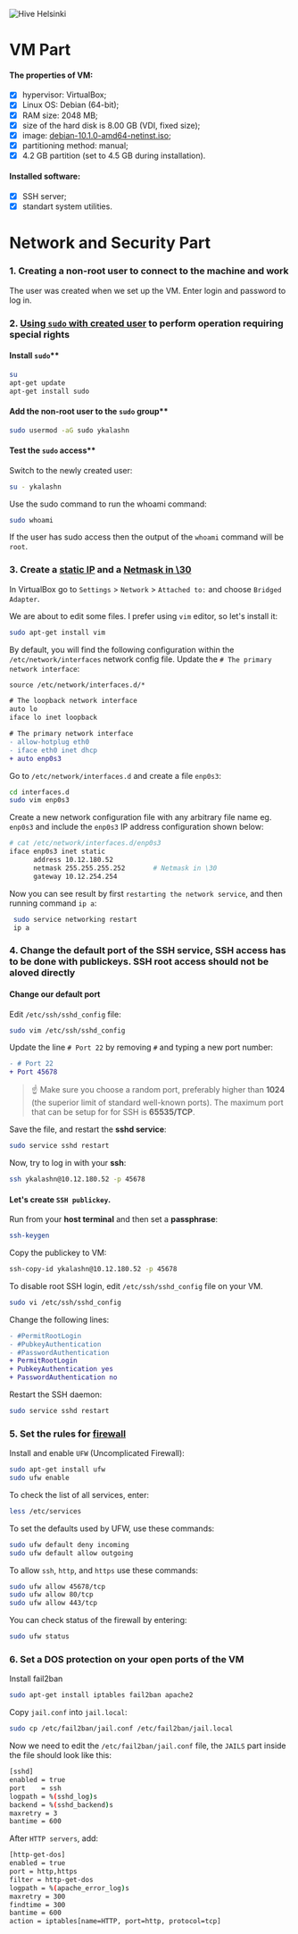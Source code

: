 ![Hive Helsinki](https://miro.medium.com/max/3200/1*IszpKRN_x7RbKDClj6oqhQ.png)

# VM Part
#### The properties of VM:
- [x] hypervisor: VirtualBox; 
- [x] Linux OS: Debian (64-bit);
- [x] RAM size: 2048 MB;
- [x] size of the hard disk is 8.00 GB (VDI, fixed size);
- [x] image: [debian-10.1.0-amd64-netinst.iso](https://www.debian.org/distrib/);
- [x] partitioning method: manual;
- [x] 4.2 GB partition (set to 4.5 GB during installation).

#### Installed software:
- [x] SSH server;
- [x] standart system utilities.
# Network and Security Part
### 1. Creating a non-root user to connect to the machine and work
The user was created when we set up the VM. Enter login and password to log in.
### 2. [Using `sudo` with created user](https://hostadvice.com/how-to/how-to-create-a-non-root-user-on-ubuntu-18-04-server/) to perform operation requiring special rights

#### Install `sudo`**
```sh
su
apt-get update
apt-get install sudo
```
#### Add the non-root user to the `sudo` group**
```sh
sudo usermod -aG sudo ykalashn
```
#### Test the `sudo` access**

Switch to the newly created user:
```sh
su - ykalashn
```
Use the sudo command to run the whoami command:
```sh
sudo whoami
```
If the user has sudo access then the output of the `whoami` command will be 
`root`.
### 3. Create a [static IP](https://linuxconfig.org/how-to-setup-a-static-ip-address-on-debian-linux) and a [Netmask in \30](https://www.aelius.com/njh/subnet_sheet.html)
In VirtualBox go to `Settings` > `Network` > `Attached to:` and choose `Bridged Adapter`.

We are about to edit some files. I prefer using `vim` editor, so let's install it:
```sh
sudo apt-get install vim
``` 
By default, you will find the following configuration within the `/etc/network/interfaces` network config file. Update the `# The primary network interface`:
```diff
source /etc/network/interfaces.d/*

# The loopback network interface
auto lo
iface lo inet loopback

# The primary network interface
- allow-hotplug eth0
- iface eth0 inet dhcp
+ auto enp0s3
```
Go to `/etc/network/interfaces.d` and create a file `enp0s3`: 
```sh
cd interfaces.d
sudo vim enp0s3
```
Create a new network configuration file with any arbitrary file name eg. `enp0s3` and include the `enp0s3` IP address configuration shown below:
```sh
# cat /etc/network/interfaces.d/enp0s3
iface enp0s3 inet static
      address 10.12.180.52
      netmask 255.255.255.252       # Netmask in \30
      gateway 10.12.254.254
 ```
 Now you can see result by first `restarting the network service`, and then running command `ip a`:
```sh
 sudo service networking restart
 ip a
 ```
### 4. Change the default port of the SSH service, SSH access has to be done with publickeys. SSH root access should not be aloved directly

#### Change our default port
Edit `/etc/ssh/sshd_config` file:
```sh
sudo vim /etc/ssh/sshd_config
```
Update the line `# Port 22` by removing `#` and typing a new port number:
```diff
- # Port 22
+ Port 45678
```
> :point_up: Make sure you choose a random port, preferably higher than **1024** (the superior limit of standard well-known ports). The maximum port that can be setup for for SSH is **65535/TCP**.

Save the file, and restart the **sshd service**:
```sh
sudo service sshd restart
```
Now, try to log in with your **ssh**:
```sh
ssh ykalashn@10.12.180.52 -p 45678
```
#### Let's create `SSH publickey`.

Run from your **host terminal** and then set a **passphrase**:
```sh
ssh-keygen
```
Copy the publickey to VM:
```sh
ssh-copy-id ykalashn@10.12.180.52 -p 45678
```
To disable root SSH login, edit `/etc/ssh/sshd_config` file on your VM.
```sh
sudo vi /etc/ssh/sshd_config
```
Change the following lines:
```diff
- #PermitRootLogin
- #PubkeyAuthentication
- #PasswordAuthentication
+ PermitRootLogin
+ PubkeyAuthentication yes
+ PasswordAuthentication no
```
Restart the SSH daemon: 
```sh
sudo service sshd restart
```
### 5. Set the rules for [firewall](https://www.digitalocean.com/community/tutorials/how-to-set-up-a-firewall-with-ufw-on-debian-9)
Install and enable `UFW` (Uncomplicated Firewall):
```sh
sudo apt-get install ufw
sudo ufw enable
```
To check the list of all services, enter:
```sh
less /etc/services
```
To set the defaults used by UFW, use these commands:
```sh
sudo ufw default deny incoming
sudo ufw default allow outgoing
```
To allow `ssh`, `http`, and `https` use these commands:
```sh
sudo ufw allow 45678/tcp
sudo ufw allow 80/tcp
sudo ufw allow 443/tcp
```
You can check status of the firewall by entering:
```sh
sudo ufw status
```
### 6. Set a DOS protection on your open ports of the VM
Install fail2ban
```sh
sudo apt-get install iptables fail2ban apache2
```
Copy `jail.conf` into `jail.local`:
```sh
sudo cp /etc/fail2ban/jail.conf /etc/fail2ban/jail.local
```
Now we need to edit the `/etc/fail2ban/jail.conf` file, the `JAILS` part inside the file should look like this:
```sh
[sshd]
enabled = true
port    = ssh 
logpath = %(sshd_log)s
backend = %(sshd_backend)s
maxretry = 3
bantime = 600
```
After `HTTP servers`, add:
```sh
[http-get-dos]
enabled = true
port = http,https
filter = http-get-dos
logpath = %(apache_error_log)s
maxretry = 300
findtime = 300
bantime = 600
action = iptables[name=HTTP, port=http, protocol=tcp]
```
















